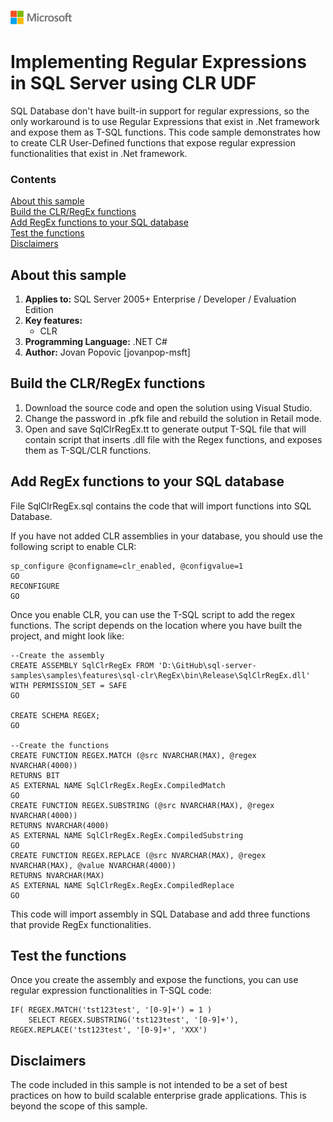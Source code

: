 ![](./media/solutions-microsoft-logo-small.png)
# Implementing Regular Expressions in SQL Server using CLR UDF 
SQL Database don't have built-in support for regular expressions, so the only workaround is to use Regular Expressions that exist in .Net framework and expose them as T-SQL functions.
This code sample demonstrates how to create CLR User-Defined functions that expose regular expression functionalities that exist in .Net framework.

### Contents

[About this sample](#about-this-sample)<br/>
[Build the CLR/RegEx functions](#build-functions)<br/>
[Add RegEx functions to your SQL database](#add-functions)<br/>
[Test the functions](#test)<br/>
[Disclaimers](#disclaimers)<br/>

<a name=about-this-sample></a>

## About this sample 
1. **Applies to:** SQL Server 2005+ Enterprise / Developer / Evaluation Edition
2. **Key features:**
    - CLR
3. **Programming Language:** .NET C#
4. **Author:** Jovan Popovic [jovanpop-msft]

<a name=build-functions></a>

## Build the CLR/RegEx functions

1. Download the source code and open the solution using Visual Studio.
2. Change the password in .pfk file and rebuild the solution in Retail mode.
3. Open and save SqlClrRegEx.tt to generate output T-SQL file that will contain script that inserts .dll file with the Regex functions, and exposes them as T-SQL/CLR functions.

<a name=add-functions></a>
## Add RegEx functions to your SQL database

File SqlClrRegEx.sql contains the code that will import functions into SQL Database.

If you have not added CLR assemblies in your database, you should use the following script to enable CLR:
```
sp_configure @configname=clr_enabled, @configvalue=1
GO
RECONFIGURE
GO
```

Once you enable CLR, you can use the T-SQL script to add the regex functions. The script depends on the location where you have built the project, and might look like:
```
--Create the assembly
CREATE ASSEMBLY SqlClrRegEx FROM 'D:\GitHub\sql-server-samples\samples\features\sql-clr\RegEx\bin\Release\SqlClrRegEx.dll' WITH PERMISSION_SET = SAFE
GO

CREATE SCHEMA REGEX;
GO

--Create the functions
CREATE FUNCTION REGEX.MATCH (@src NVARCHAR(MAX), @regex NVARCHAR(4000))
RETURNS BIT
AS EXTERNAL NAME SqlClrRegEx.RegEx.CompiledMatch
GO
CREATE FUNCTION REGEX.SUBSTRING (@src NVARCHAR(MAX), @regex NVARCHAR(4000))
RETURNS NVARCHAR(4000)
AS EXTERNAL NAME SqlClrRegEx.RegEx.CompiledSubstring
GO
CREATE FUNCTION REGEX.REPLACE (@src NVARCHAR(MAX), @regex NVARCHAR(MAX), @value NVARCHAR(4000))
RETURNS NVARCHAR(MAX)
AS EXTERNAL NAME SqlClrRegEx.RegEx.CompiledReplace
GO
```

This code will import assembly in SQL Database and add three functions that provide RegEx functionalities.

<a name=test></a>

## Test the functions

Once you create the assembly and expose the functions, you can use regular expression functionalities in T-SQL code:

```
IF( REGEX.MATCH('tst123test', '[0-9]+') = 1 )
	SELECT REGEX.SUBSTRING('tst123test', '[0-9]+'), REGEX.REPLACE('tst123test', '[0-9]+', 'XXX')
```

<a name=disclaimers></a>

## Disclaimers
The code included in this sample is not intended to be a set of best practices on how to build scalable enterprise grade applications. This is beyond the scope of this sample.

